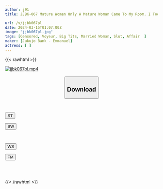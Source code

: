 ```yaml
---
author: j91
title: JJBK-067 Mature Women Only A Mature Woman Came To My Room. I Took It Home And Filmed It. It Will Be Released As An AV. 65 Two Busty Wives Sucked My Sperm Until My Balls Were Dry. Aiko/G Cup/33 Years Old/A Strong Wife Who Sucks All The Semen. Chiemi Ms. / H Cup / 35 Years Old / Technician Wife Who Makes Young Balls Dry

url: /v/jjbk067pl
date: 2024-03-15T01:07:00Z
image: "jjbk067pl.jpg"
tags: [Censored, Voyeur, Big Tits, Married Woman, Slut, Affair	]
maker: [Jukujo Bank - Emmanuel]
actress: [ ]
---
```



{{< rawhtml >}}

<div class="video" data-videoid="P9gpopRWpbc06ZO">
    <a href="javascript:;">
        <img src="/v/jjbk067pl/jjbk067pl.jpg" width="WIDTH" height="HEIGHT" alt="jjbk067pl.mp4" loading="lazy">
    </a>
</div>

<script type="text/javascript" src="https://j91.asia/asset/on-demand-st.js"></script>

<br>
  <link rel="stylesheet" href="https://j91.asia/asset/bs5.css">
  
  <center>
  <button class="btn btn-primary" type="button" data-bs-toggle="collapse" data-bs-target=".multi-collapse" aria-expanded="false" aria-controls="multiCollapseExample1 multiCollapseExample2"><h2>Download</h2></button></center>
</p>
<div class="row">
  <div class="col">
    <div class="collapse multi-collapse" id="multiCollapseExample1">
      <div class="card card-body">
	      	      <br>
<div class="buttons">  
<p><a href="https://streamtape.to/v/P9gpopRWpbc06ZO" target="_blank"><button class="btn-hover color-3"><i class="fa fa-download"></i> ST</button></a></p>
<p><a href="https://cdnwish.com/no9lpo5az5ft" target="_blank"><button class="btn-hover color-2"><i class="fa fa-download"></i> SW</button></a></p></div>
    </div>
  </div>
</div>
  <div class="col">
    <div class="collapse multi-collapse" id="multiCollapseExample2">
      <div class="card card-body">
	      <br>
<div class="buttons">
<p><a href="javascript:;"><button class="btn-hover color-9"><i class="fa fa-download"></i> WS</button></a></p>
<p><a href="javascript:;"><button class="btn-hover color-8"><i class="fa fa-download"></i> FM</button></a></p></div>
<br><br>
      </div>
    </div>
  </div>
</div>

{{< /rawhtml >}}